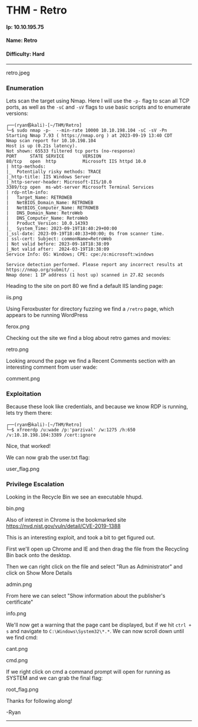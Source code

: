 # THM - Retro

#### Ip: 10.10.195.75
#### Name: Retro
#### Difficulty: Hard

----------------------------------------------------------------------

retro.jpeg

### Enumeration

Lets scan the target using Nmap. Here I will use the `-p-` flag to scan all TCP ports, as well as the `-sC` and `-sV` flags to use basic scripts and to enumerate versions:

```text
┌──(ryan㉿kali)-[~/THM/Retro]
└─$ sudo nmap -p-  --min-rate 10000 10.10.198.104 -sC -sV -Pn
Starting Nmap 7.93 ( https://nmap.org ) at 2023-09-19 13:40 CDT
Nmap scan report for 10.10.198.104
Host is up (0.21s latency).
Not shown: 65533 filtered tcp ports (no-response)
PORT     STATE SERVICE       VERSION
80/tcp   open  http          Microsoft IIS httpd 10.0
| http-methods: 
|_  Potentially risky methods: TRACE
|_http-title: IIS Windows Server
|_http-server-header: Microsoft-IIS/10.0
3389/tcp open  ms-wbt-server Microsoft Terminal Services
| rdp-ntlm-info: 
|   Target_Name: RETROWEB
|   NetBIOS_Domain_Name: RETROWEB
|   NetBIOS_Computer_Name: RETROWEB
|   DNS_Domain_Name: RetroWeb
|   DNS_Computer_Name: RetroWeb
|   Product_Version: 10.0.14393
|_  System_Time: 2023-09-19T18:40:29+00:00
|_ssl-date: 2023-09-19T18:40:33+00:00; 0s from scanner time.
| ssl-cert: Subject: commonName=RetroWeb
| Not valid before: 2023-09-18T18:38:09
|_Not valid after:  2024-03-19T18:38:09
Service Info: OS: Windows; CPE: cpe:/o:microsoft:windows

Service detection performed. Please report any incorrect results at https://nmap.org/submit/ .
Nmap done: 1 IP address (1 host up) scanned in 27.82 seconds
```

Heading to the site on port 80 we find a default IIS landing page:

iis.png

Using Feroxbuster for directory fuzzing we find a `/retro` page, which appears to be running WordPress

ferox.png

Checking out the site we find a blog about retro games and movies:

retro.png

Looking around the page we find a Recent Comments section with an interesting comment from user wade:

comment.png

### Exploitation

Because these look like credentials, and because we know RDP is running, lets try them there:

```text
┌──(ryan㉿kali)-[~/THM/Retro]
└─$ xfreerdp /u:wade /p:'parzival' /w:1275 /h:650 /v:10.10.198.104:3389 /cert:ignore
```

Nice, that worked!

We can now grab the user.txt flag:

user_flag.png

### Privilege Escalation

Looking in the Recycle Bin we see an executable hhupd.

bin.png

Also of interest in Chrome is the bookmarked site https://nvd.nist.gov/vuln/detail/CVE-2019-1388

This is an interesting exploit, and took a bit to get figured out.

First we'll open up Chrome and IE and then drag the file from the Recycling Bin back onto the desktop.

Then we can right click on the file and select "Run as Administrator" and click on Show More Details

admin.png

From here we can select "Show information about the publisher's certificate"

info.png

We'll now get a warning that the page cant be displayed, but if we hit `ctrl + s` and navigate to `C:\Windows\System32\*.*`. We can now scroll down until we find cmd:

cant.png

cmd.png

If we right click on cmd a command prompt will open for running as SYSTEM and we can grab the final flag:

root_flag.png

Thanks for following along!

-Ryan 

---------------------------------------